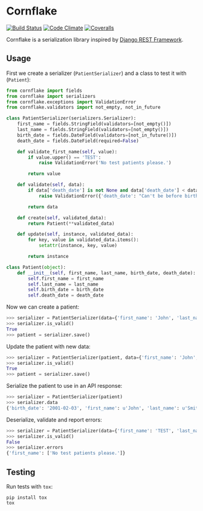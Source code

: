 # Cornflake

[![Build Status](https://img.shields.io/travis/renalreg/cornflake.svg)](https://travis-ci.org/renalreg/cornflake) [![Code Climate](https://img.shields.io/codeclimate/github/renalreg/cornflake.svg)](https://codeclimate.com/github/renalreg/cornflake) [![Coveralls](https://img.shields.io/coveralls/renalreg/cornflake.svg)](https://coveralls.io/github/renalreg/cornflake)

Cornflake is a serialization library inspired by [Django REST Framework](http://www.django-rest-framework.org/).

## Usage

First we create a serializer (`PatientSerializer`) and a class to test it with (`Patient`):

```python
from cornflake import fields
from cornflake import serializers
from cornflake.exceptions import ValidationError
from cornflake.validators import not_empty, not_in_future

class PatientSerializer(serializers.Serializer):
    first_name = fields.StringField(validators=[not_empty()])
    last_name = fields.StringField(validators=[not_empty()])
    birth_date = fields.DateField(validators=[not_in_future()])
    death_date = fields.DateField(required=False)

    def validate_first_name(self, value):
        if value.upper() == 'TEST':
            raise ValidationError('No test patients please.')

        return value

    def validate(self, data):
        if data['death_date'] is not None and data['death_date'] < data['birth_date']:
            raise ValidationError({'death_date': "Can't be before birth date."})

        return data

    def create(self, validated_data):
        return Patient(**validated_data)

    def update(self, instance, validated_data):
        for key, value in validated_data.items():
            setattr(instance, key, value)

        return instance

class Patient(object):
    def __init__(self, first_name, last_name, birth_date, death_date):
        self.first_name = first_name
        self.last_name = last_name
        self.birth_date = birth_date
        self.death_date = death_date
```

Now we can create a patient:

```python
>>> serializer = PatientSerializer(data={'first_name': 'John', 'last_name': 'Smith', 'birth_date': '2001-02-03'})
>>> serializer.is_valid()
True
>>> patient = serializer.save()
```

Update the patient with new data:

```python
>>> serializer = PatientSerializer(patient, data={'first_name': 'John', 'last_name': 'Smith', 'birth_date': '2001-02-03', 'death_date': '2016-01-01'})
>>> serializer.is_valid()
True
>>> patient = serializer.save()
```

Serialize the patient to use in an API response:

```python
>>> serializer = PatientSerializer(patient)
>>> serializer.data
{'birth_date': '2001-02-03', 'first_name': u'John', 'last_name': u'Smith', 'death_date': '2016-01-01'}
```

Deserialize, validate and report errors:

```python
>>> serializer = PatientSerializer(data={'first_name': 'TEST', 'last_name': 'Smith', 'birth_date': '2001-02-03'})
>>> serializer.is_valid()
False
>>> serializer.errors
{'first_name': ['No test patients please.']}
```

## Testing

Run tests with `tox`:

```
pip install tox
tox
```
